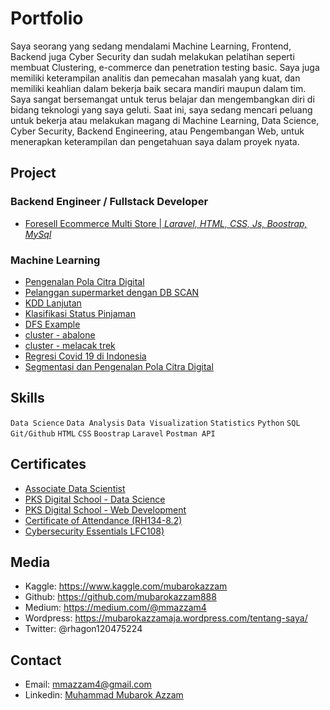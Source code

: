 # Portfolio

Saya seorang yang sedang mendalami Machine Learning, Frontend, Backend juga Cyber Security dan sudah melakukan pelatihan seperti membuat Clustering, e-commerce dan penetration testing basic. Saya juga memiliki keterampilan analitis dan pemecahan masalah yang kuat, dan memiliki keahlian dalam bekerja baik secara mandiri maupun dalam tim. Saya sangat bersemangat untuk terus belajar dan mengembangkan diri di bidang teknologi yang saya geluti. Saat ini, saya sedang mencari peluang untuk bekerja atau melakukan magang di Machine Learning, Data Science, Cyber Security, Backend Engineering, atau Pengembangan Web, untuk menerapkan keterampilan dan pengetahuan saya dalam proyek nyata.

## Project

### Backend Engineer / Fullstack Developer
- [Foresell Ecommerce Multi Store | *Laravel, HTML, CSS, Js, Boostrap, MySql*](https://github.com/baihaqiyazid/project-foresell)

### Machine Learning
- [Pengenalan Pola Citra Digital](https://www.kaggle.com/mubarokazzam/pengenalan-pola-citra-digital)
- [Pelanggan supermarket dengan DB SCAN](https://www.kaggle.com/mubarokazzam/pelanggan-supermarket-dengan-db-scan)
- [KDD Lanjutan](https://www.kaggle.com/mubarokazzam/kdd-lanjutan)
- [Klasifikasi Status Pinjaman](https://www.kaggle.com/mubarokazzam/klasifikasi-status-pinjaman)
- [DFS Example](https://www.kaggle.com/mubarokazzam/dfs-example)
- [cluster - abalone](https://www.kaggle.com/mubarokazzam/cluster-abalone)
- [cluster - melacak trek](https://www.kaggle.com/mubarokazzam/cluster-melacak-trek)
- [Regresi Covid 19 di Indonesia](https://www.kaggle.com/mubarokazzam/regresi-covid-19-di-indonesia)
- [Segmentasi dan Pengenalan Pola Citra Digital](https://www.kaggle.com/mubarokazzam/segmentasi-dan-pengenalan-pola-citra-digital)

## Skills

`Data Science` `Data Analysis` `Data Visualization` 
`Statistics`  `Python` `SQL` `Git/Github` 
`HTML`  `CSS` `Boostrap`  `Laravel` 
`Postman API` 

## Certificates

- [Associate Data Scientist ](https://drive.google.com/file/d/1ndmVN9tbGDc3mzSM_dqwBKkIRAC3LYwT/view)
- [PKS Digital School - Data Science](https://drive.google.com/file/d/1uj--jZYqe4XBFkGZI2uESNTjYu0ymYBY/view)
- [PKS Digital School - Web Development](https://drive.google.com/file/d/1F3Ak4epInPHhZ1NBWghdtDqOzUTagK04/view)
- [Certificate of Attendance (RH134-8.2)](https://drive.google.com/file/d/1uYsJlbOzsJ6naYT2CUesAyphKr76lIBZ/view?usp=sharing)
- [Cybersecurity Essentials LFC108)](https://drive.google.com/file/d/1mGfTNrTP_iyU7xeQur5qK5W6vBuyR7HP/view)


## Media
- Kaggle: https://www.kaggle.com/mubarokazzam
- Github: https://github.com/mubarokazzam888
- Medium: https://medium.com/@mmazzam4
- Wordpress: https://mubarokazzamaja.wordpress.com/tentang-saya/
- Twitter: @rhagon120475224

## Contact
- Email: mmazzam4@gmail.com
- Linkedin: [Muhammad Mubarok Azzam](https://www.linkedin.com/in/muhammad-mubarok-azzam-711a65237/)

